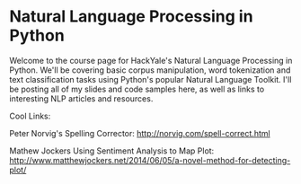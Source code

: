 # Natural Language Processing in Python
Welcome to the course page for HackYale's Natural Language Processing in Python. We'll be covering basic corpus manipulation, word tokenization and text classification tasks using Python's popular Natural Language Toolkit. I'll be posting all of my slides and code samples here, as well as links to interesting NLP articles and resources.

Cool Links:

Peter Norvig's Spelling Corrector: http://norvig.com/spell-correct.html

Mathew Jockers Using Sentiment Analysis to Map Plot: http://www.matthewjockers.net/2014/06/05/a-novel-method-for-detecting-plot/

